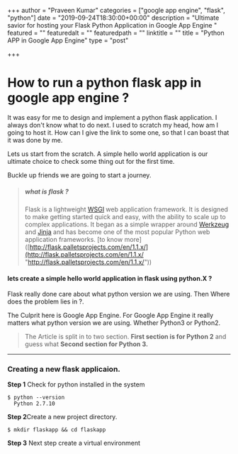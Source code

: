 +++
author = "Praveen Kumar"
categories = ["google app engine", "flask", "python"]
date = "2019-09-24T18:30:00+00:00"
description = "Ultimate savior for hosting your Flask Python Application in Google App Engine "
featured = ""
featuredalt = ""
featuredpath = ""
linktitle = ""
title = "Python APP in Google App Engine"
type = "post"

+++
# **How to run a python flask app in google app engine ?**

  
It was easy for me to design and implement a python flask application. I always don't know what to do next. I used to scratch my head, how am I going to host it. How can I give the link to some one, so that I can boast that it was done by me.

Lets us start from the scratch. A simple hello world application is our ultimate choice to check some thing out for the first time.

Buckle up friends we are going to start a journey.

> ##### what is flask ? 
>
> Flask is a lightweight [WSGI](https://wsgi.readthedocs.io/) web application framework. It is designed to make getting started quick and easy, with the ability to scale up to complex applications. It began as a simple wrapper around [Werkzeug](https://palletsprojects.com/p/werkzeug) and [Jinja](https://palletsprojects.com/p/jinja) and has become one of the most popular Python web application frameworks. \[to know more\]([http://flask.palletsprojects.com/en/1.1.x/](http://flask.palletsprojects.com/en/1.1.x/ "http://flask.palletsprojects.com/en/1.1.x/"))

#### lets create a simple hello world application in **flask using  python.X** ?

Flask really done care about what python version we are using. Then Where does the problem lies in ?.  

The Culprit here is Google App Engine. For Google App Engine it really matters what python version we are using. Whether Python3 or Python2.  

> The Article is split in to two section. **First section is for Python 2** and guess what **Second section for Python 3.**

***

### Creating a new flask applicaion. 

**Step 1** Check for python installed in the system

    $ python --version
      Python 2.7.10 

**Step 2**Create a new project directory.

    $ mkdir flaskapp && cd flaskapp

**Step 3** Next step create a virtual environment